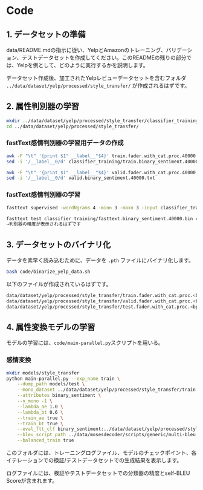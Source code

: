 # Code

## 1. データセットの準備

data/README.mdの指示に従い、YelpとAmazonのトレーニング、バリデーション、テストデータセットを作成してください。このREADMEの残りの部分では、Yelpを例として、どのように実行するかを説明します。

データセット作成後、加工されたYelpレビューデータセットを含むフォルダ `../data/dataset/yelp/processed/style_transfer/` が作成されるはずです。

## 2. 属性判別器の学習

```bash
mkdir ../data/dataset/yelp/processed/style_transfer/classifier_training
cd ../data/dataset/yelp/processed/style_transfer/
```

### fastText感情判別器の学習用データの作成

```bash
awk -F "\t" '{print $1" __label__"$4}' train.fader.with_cat.proc.40000 > classifier_training/train.binary_sentiment.40000.txt
sed -i '/__label__0/d' classifier_training/train.binary_sentiment.40000.txt

awk -F "\t" '{print $1" __label__"$4}' valid.fader.with_cat.proc.40000 > valid.binary_sentiment.40000.txt
sed -i '/__label__0/d' valid.binary_sentiment.40000.txt
```

### fastText感情判別器の学習

```bash
fasttext supervised -wordNgrams 4 -minn 3 -maxn 3 -input classifier_training/train.binary_sentiment.40000.txt -output classifier_training/fasttext.binary_sentiment.40000

fasttext test classifier_training/fasttext.binary_sentiment.40000.bin classifier_training/valid.binary_sentiment.40000.txt
→判別器の精度が表示されるはずです
```

## 3. データセットのバイナリ化

データを素早く読み込むために、データを `.pth` ファイルにバイナリ化します。

```bash
bash code/binarize_yelp_data.sh
```

以下のファイルが作成されているはずです。

```bash
data/dataset/yelp/processed/style_transfer/train.fader.with_cat.proc.<bpe_codes>.pth
data/dataset/yelp/processed/style_transfer/valid.fader.with_cat.proc.<bpe_codes>.pth
data/dataset/yelp/processed/style_transfer/test.fader.with_cat.proc.<bpe_codes>.pth
```

## 4. 属性変換モデルの学習

モデルの学習には、`code/main-parallel.py`スクリプトを用いる。

### 感情変換

```bash
mkdir models/style_transfer
python main-parallel.py --exp_name train \
    --dump_path models/test \
    --mono_dataset ../data/dataset/yelp/processed/style_transfer/train.fader.with_cat.proc.40000.pth,../data/dataset/yelp/processed/style_transfer/valid.fader.with_cat.proc.40000.pth,../data/dataset/yelp/processed/style_transfer/test.fader.with_cat.proc.40000.pth \
    --attributes binary_sentiment \
    --n_mono -1 \
    --lambda_ae 1.0 \
    --lambda_bt 0.6 \
    --train_ae true \
    --train_bt true \
    --eval_ftt_clf binary_sentiment:../data/dataset/yelp/processed/style_transfer/fasttext.binary_sentiment.40000.bin \
    --bleu_script_path ../data/mosesdecoder/scripts/generic/multi-bleu.perl \
    --balanced_train true
```

このフォルダには、トレーニングログファイル、モデルのチェックポイント、各イテレーションでの検証/テストデータセットでの生成結果を表示します。

ログファイルには、検証やテストデータセットでの分類器の精度とself-BLEU Scoreが含まれます。
